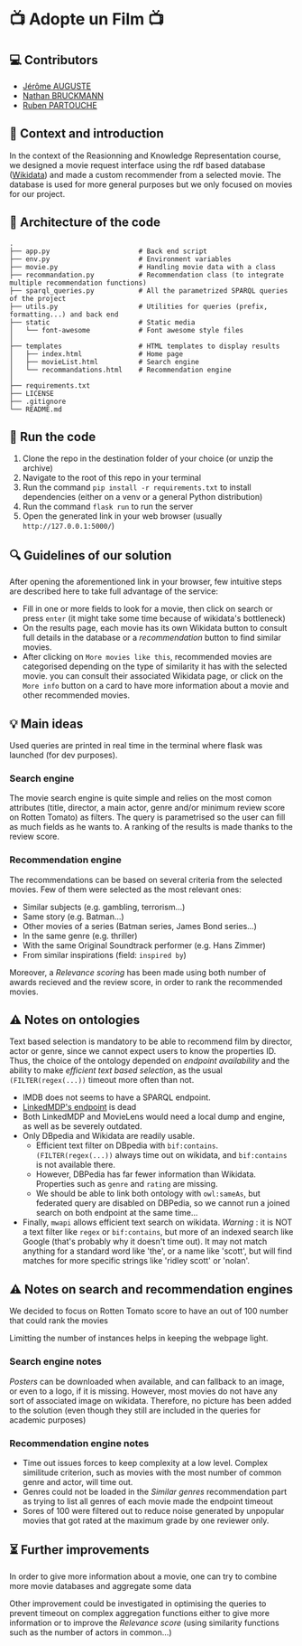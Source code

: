 # :tv: Adopte un Film :tv:

## :computer: Contributors

- [Jérôme AUGUSTE](https://github.com/jerome-auguste)
- [Nathan BRUCKMANN](https://github.com/kim0n0)
- [Ruben PARTOUCHE](https://github.com/rbpart)

## :page_facing_up: Context and introduction

In the context of the Reasionning and Knowledge Representation course, we designed a movie request interface using the rdf based database ([Wikidata](https://www.wikidata.org/wiki/Wikidata:Main_Page)) and made a custom recommender from a selected movie.
The database is used for more general purposes but we only focused on movies for our project.

## :file_folder: Architecture of the code

```text
.
├── app.py                      # Back end script
├── env.py                      # Environment variables
├── movie.py                    # Handling movie data with a class
├── recommandation.py           # Recommendation class (to integrate multiple recommendation functions)
├── sparql_queries.py           # All the parametrized SPARQL queries of the project
├── utils.py                    # Utilities for queries (prefix, formatting...) and back end
├── static                      # Static media
│   └── font-awesome            # Font awesome style files
│
├── templates                   # HTML templates to display results
│   ├── index.html              # Home page
│   ├── movieList.html          # Search engine
│   └── recommandations.html    # Recommendation engine
│
├── requirements.txt    
├── LICENSE
├── .gitignore
└── README.md

```

## :runner: Run the code

1. Clone the repo in the destination folder of your choice (or unzip the archive)
2. Navigate to the root of this repo in your terminal
3. Run the command `pip install -r requirements.txt` to install dependencies (either on a venv or a general Python distribution)
4. Run the command `flask run` to run the server
5. Open the generated link in your web browser (usually `http://127.0.0.1:5000/`)

## :mag: Guidelines of our solution

After opening the aforementioned link in your browser, few intuitive steps are described here to take full advantage of the service:

- Fill in one or more fields to look for a movie, then click on search or press `enter` (it might take some time because of wikidata's bottleneck)
- On the results page, each movie has its own Wikidata button to consult full details in the database or a *recommendation* button to find similar movies.
- After clicking on `More movies like this`, recommended movies are categorised depending on the type of similarity it has with the selected movie. you can consult their associated Wikidata page, or click on the `More info` button on a card to have more information about a movie and other recommended movies.

## :bulb: Main ideas

Used queries are printed in real time in the terminal where flask was launched (for dev purposes).

### Search engine

The movie search engine is quite simple and relies on the most comon attributes (title, director, a main actor, genre and/or minimum review score on Rotten Tomato) as filters. The query is parametrised so the user can fill as much fields as he wants to. A ranking of the results is made thanks to the review score.

### Recommendation engine

The recommendations can be based on several criteria from the selected movies. Few of them were selected as the most relevant ones:

- Similar subjects (e.g. gambling, terrorism...)
- Same story (e.g. Batman...)
- Other movies of a series (Batman series, James Bond series...)
- In the same genre (e.g. thriller)
- With the same Original Soundtrack performer (e.g. Hans Zimmer)
- From similar inspirations (field: `inspired by`)

Moreover, a *Relevance scoring* has been made using both number of awards recieved and the review score, in order to rank the recommended movies.

## :warning: Notes on ontologies

Text based selection is mandatory to be able to recommend film by director, actor or genre, since we cannot expect users to know the properties ID.
Thus, the choice of the ontology depended on *endpoint availability* and the ability to make *efficient text based selection*, as the usual `(FILTER(regex(...))` timeout more often than not.

- IMDB does not seems to have a SPARQL endpoint.
- [LinkedMDP's endpoint](https://www.cs.toronto.edu/~oktie/linkedmdb/sparql) is dead
- Both LinkedMDP and MovieLens would need a local dump and engine, as well as be severely outdated.
- Only DBpedia and Wikidata are readily usable.
  - Efficient text filter on DBpedia with `bif:contains`. `(FILTER(regex(...))` always time out on wikidata, and `bif:contains` is not available there.
  - However, DBPedia has far fewer information than Wikidata. Properties such as `genre` and `rating` are missing.
  - We should be able to link both ontology with `owl:sameAs`, but federated query are disabled on DBPedia, so we cannot run a joined search on both endpoint at the same time...
- Finally, `mwapi` allows efficient text search on wikidata. *Warning* : it is NOT a text filter like `regex` or `bif:contains`, but more of an indexed search like Google (that's probably why it doesn't time out). It may not match anything for a standard word like 'the', or a name like 'scott', but will find matches for more specific strings like 'ridley scott' or 'nolan'.

## :warning: Notes on search and recommendation engines

We decided to focus on Rotten Tomato score to have an out of 100 number that could rank the movies

Limitting the number of instances helps in keeping the webpage light.

### Search engine notes

*Posters* can be downloaded when available, and can fallback to an image, or even to a logo, if it is missing. However, most movies do not have any sort of associated image on wikidata. Therefore, no picture has been added to the solution (even though they still are included in the queries for academic purposes)

### Recommendation engine notes

- Time out issues forces to keep complexity at a low level. Complex similitude criterion, such as movies with the most number of common genre and actor, will time out.
- Genres could not be loaded in the *Similar genres* recommendation part as trying to list all genres of each movie made the endpoint timeout
- Sores of 100 were filtered out to reduce noise generated by unpopular movies that got rated at the maximum grade by one reviewer only.

## :hourglass_flowing_sand: Further improvements

In order to give more information about a movie, one can try to combine more movie databases and aggregate some data

Other improvement could be investigated in optimising the queries to prevent timeout on complex aggregation functions either to give more information or to improve the *Relevance score* (using similarity functions such as the number of actors in common...)
